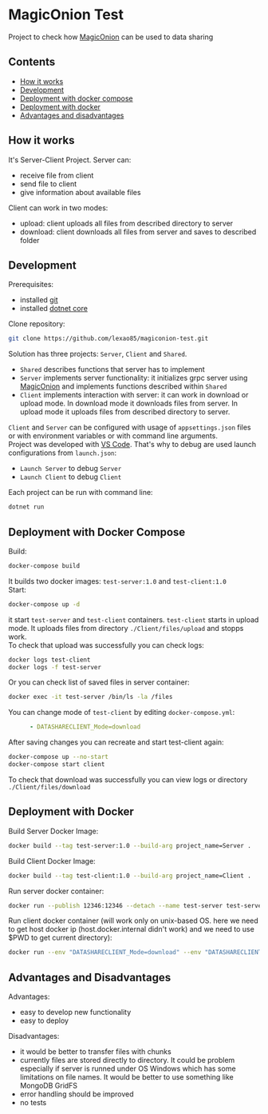# MagicOnion Test  
Project to check how [MagicOnion](https://github.com/Cysharp/MagicOnion) can be used to data sharing  

## Contents  

- [How it works](#how-it-works)  
- [Development](#development)  
- [Deployment with docker compose](#deployment-with-docker-compose)  
- [Deployment with docker](#deployment-with-docker)  
- [Advantages and disadvantages](#advantages-and-disadvantages)  

## How it works  
It's Server-Client Project. Server can:  
- receive file from client  
- send file to client  
- give information about available files  
  
Client can work in two modes:  
- upload: client uploads all files from described directory to server  
- download: client downloads all files from server and saves to described folder  

## Development  
Prerequisites:  
- installed [git](https://git-scm.com/downloads)  
- installed [dotnet core](https://dotnet.microsoft.com/download)  
  
Clone repository:  
```sh
git clone https://github.com/lexao85/magiconion-test.git
```
Solution has three projects: `Server`, `Client` and `Shared`.
- `Shared` describes functions that server has to implement  
- `Server` implements server functionality: it initializes grpc server using [MagicOnion](https://github.com/Cysharp/MagicOnion) and implements functions described within `Shared`  
- `Client` implements interaction with server: it can work in download or upload mode. In download mode it downloads files from server. In upload mode it uploads files from described directory to server.  
  
`Client` and `Server` can be configured with usage of `appsettings.json` files or with environment variables or with command line arguments.  
Project was developed with [VS Code](https://code.visualstudio.com/). That's why to debug are used launch configurations from `launch.json`:  
- `Launch Server` to debug `Server`  
- `Launch Client` to debug `Client`  
  
Each project can be run with command line:  
```sh
dotnet run
```

## Deployment with Docker Compose  
Build:  
```sh
docker-compose build
```
It builds two docker images: `test-server:1.0` and `test-client:1.0`  
Start:  
```sh
docker-compose up -d
```
it start `test-server` and `test-client` containers. `test-client` starts in upload mode. It uploads files from directory `./Client/files/upload` and stopps work.  
To check that upload was successfully you can check logs:  
```sh
docker logs test-client
docker logs -f test-server
```
Or you can check list of saved files in server container:  
```sh
docker exec -it test-server /bin/ls -la /files
```
You can change mode of `test-client` by editing `docker-compose.yml`:  
```yml
      - DATASHARECLIENT_Mode=download
```
After saving changes you can recreate and start test-client again:  
```sh
docker-compose up --no-start
docker-compose start client
```
To check that download was successfully you can view logs or directory `./Client/files/download`  

## Deployment with Docker  
Build Server Docker Image:  
```sh
docker build --tag test-server:1.0 --build-arg project_name=Server .
```
Build Client Docker Image:  
```sh
docker build --tag test-client:1.0 --build-arg project_name=Client .
```
Run server docker container:
```sh
docker run --publish 12346:12346 --detach --name test-server test-server:1.0
```
Run client docker container (will work only on unix-based OS. here we need to get host docker ip (host.docker.internal didn't work) and we need to use $PWD to get current directory):
```sh
docker run --env "DATASHARECLIENT_Mode=download" --env "DATASHARECLIENT_Host=$(ip -4 addr show docker0 | grep -Po 'inet \K[\d.]+')" -v $PWD/Client/files/upload:/files/upload -v $PWD/Client/files/download:/files/download --name test-client --rm test-client:1.0
```

## Advantages and Disadvantages  
Advantages:  
- easy to develop new functionality  
- easy to deploy  
  
Disadvantages:  
- it would be better to transfer files with chunks  
- currently files are stored directly to directory. It could be problem especially if server is runned under OS Windows which has some limitations on file names. It would be better to use something like MongoDB GridFS  
- error handling should be improved  
- no tests  
